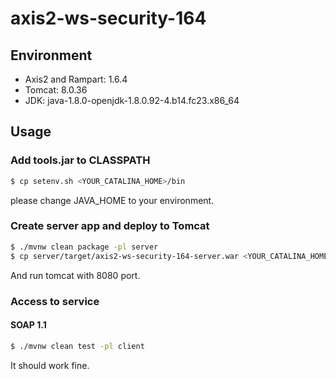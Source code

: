 # axis2-ws-security-164

## Environment

* Axis2 and Rampart: 1.6.4
* Tomcat: 8.0.36
* JDK: java-1.8.0-openjdk-1.8.0.92-4.b14.fc23.x86_64

## Usage

### Add tools.jar to CLASSPATH

``` sh
$ cp setenv.sh <YOUR_CATALINA_HOME>/bin
```

please change JAVA_HOME to your environment.

### Create server app and deploy to Tomcat

``` sh
$ ./mvnw clean package -pl server
$ cp server/target/axis2-ws-security-164-server.war <YOUR_CATALINA_HOME>/webapps
```

And run tomcat with 8080 port.

### Access to service

#### SOAP 1.1

``` sh
$ ./mvnw clean test -pl client
```

It should work fine.